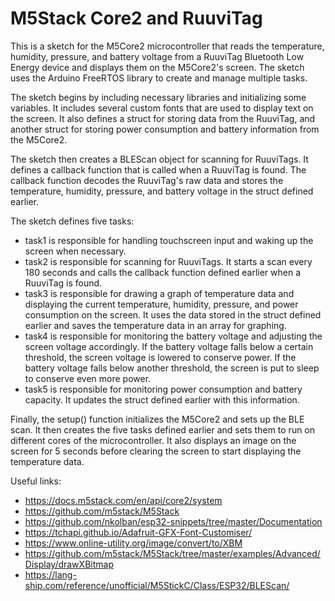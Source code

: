 # M5Stack Core2 and RuuviTag

This is a sketch for the M5Core2 microcontroller that reads the temperature, humidity, pressure, and battery voltage from a RuuviTag Bluetooth Low Energy device and displays them on the M5Core2's screen. The sketch uses the Arduino FreeRTOS library to create and manage multiple tasks.

The sketch begins by including necessary libraries and initializing some variables. It includes several custom fonts that are used to display text on the screen. It also defines a struct for storing data from the RuuviTag, and another struct for storing power consumption and battery information from the M5Core2.

The sketch then creates a BLEScan object for scanning for RuuviTags. It defines a callback function that is called when a RuuviTag is found. The callback function decodes the RuuviTag's raw data and stores the temperature, humidity, pressure, and battery voltage in the struct defined earlier.

The sketch defines five tasks:

* task1 is responsible for handling touchscreen input and waking up the screen when necessary.
* task2 is responsible for scanning for RuuviTags. It starts a scan every 180 seconds and calls the callback function defined earlier when a RuuviTag is found.
* task3 is responsible for drawing a graph of temperature data and displaying the current temperature, humidity, pressure, and power consumption on the screen. It uses the data stored in the struct defined earlier and saves the temperature data in an array for graphing.
* task4 is responsible for monitoring the battery voltage and adjusting the screen voltage accordingly. If the battery voltage falls below a certain threshold, the screen voltage is lowered to conserve power. If the battery voltage falls below another threshold, the screen is put to sleep to conserve even more power.
* task5 is responsible for monitoring power consumption and battery capacity. It updates the struct defined earlier with this information.

Finally, the setup() function initializes the M5Core2 and sets up the BLE scan. It then creates the five tasks defined earlier and sets them to run on different cores of the microcontroller. It also displays an image on the screen for 5 seconds before clearing the screen to start displaying the temperature data.

Useful links:

* https://docs.m5stack.com/en/api/core2/system
* https://github.com/m5stack/M5Stack
* https://github.com/nkolban/esp32-snippets/tree/master/Documentation
* https://tchapi.github.io/Adafruit-GFX-Font-Customiser/
* https://www.online-utility.org/image/convert/to/XBM
* https://github.com/m5stack/M5Stack/tree/master/examples/Advanced/Display/drawXBitmap
* https://lang-ship.com/reference/unofficial/M5StickC/Class/ESP32/BLEScan/
